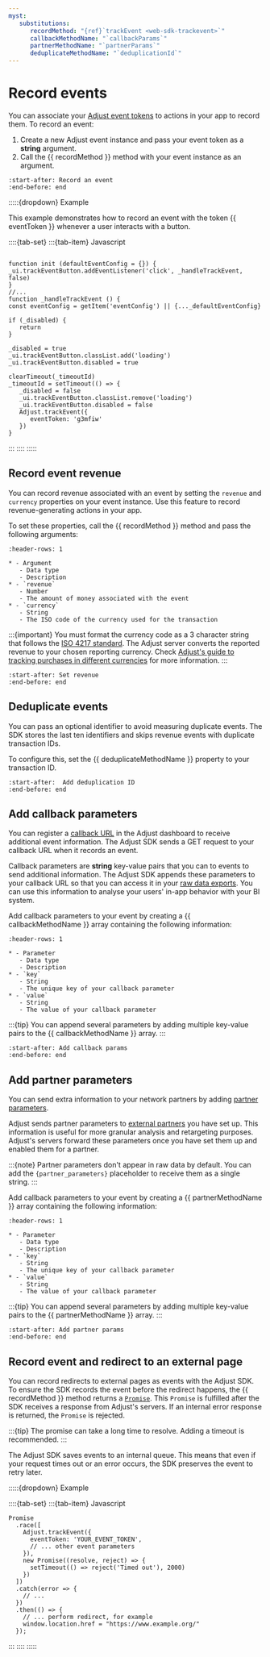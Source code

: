 ```yaml
---
myst:
   substitutions:
      recordMethod: "{ref}`trackEvent <web-sdk-trackevent>`"
      callbackMethodName: "`callbackParams`"
      partnerMethodName: "`partnerParams`"
      deduplicateMethodName: "`deduplicationId`"
---
```


# Record events

You can associate your [Adjust event tokens](https://help.adjust.com/en/article/basic-event-setup#create-an-event-token) to actions in your app to record them. To record an event:

1. Create a new Adjust event instance and pass your event token as a **string** argument.
2. Call the {{ recordMethod }} method with your event instance as an argument.

```{include} /web/fragments/Adjust.md
:start-after: Record an event
:end-before: end
```

:::::{dropdown} Example

This example demonstrates how to record an event with the token {{ eventToken }} whenever a user interacts with a button.

::::{tab-set}
:::{tab-item} Javascript
```{code-block} js

function init (defaultEventConfig = {}) {
_ui.trackEventButton.addEventListener('click', _handleTrackEvent, false)
}
//...
function _handleTrackEvent () {
const eventConfig = getItem('eventConfig') || {..._defaultEventConfig}

if (_disabled) {
   return
}

_disabled = true
_ui.trackEventButton.classList.add('loading')
_ui.trackEventButton.disabled = true

clearTimeout(_timeoutId)
_timeoutId = setTimeout(() => {
   _disabled = false
   _ui.trackEventButton.classList.remove('loading')
   _ui.trackEventButton.disabled = false
   Adjust.trackEvent({
      eventToken: 'g3mfiw'
   })
}

```
:::
::::
:::::

## Record event revenue

You can record revenue associated with an event by setting the `revenue` and `currency` properties on your event instance. Use this feature to record revenue-generating actions in your app.

To set these properties, call the {{ recordMethod }} method and pass the following arguments: 

```{list-table}
:header-rows: 1

* - Argument
   - Data type
   - Description
* - `revenue`
   - Number
   - The amount of money associated with the event
* - `currency`
   - String
   - The ISO code of the currency used for the transaction
```

:::{important}
You must format the currency code as a 3 character string that follows the [ISO 4217 standard](https://www.iban.com/currency-codes). The Adjust server converts the reported revenue to your chosen reporting currency. Check [Adjust's guide to tracking purchases in different currencies](https://help.adjust.com/en/article/currency-conversion) for more information.
:::

```{include} /web/fragments/Adjust.md
:start-after: Set revenue
:end-before: end
```

## Deduplicate events

You can pass an optional identifier to avoid measuring duplicate events. The SDK stores the last ten identifiers and skips revenue events with duplicate transaction IDs.

To configure this, set the {{ deduplicateMethodName }} property to your transaction ID.

```{include} /web/fragments/Adjust.md
:start-after:  Add deduplication ID
:end-before: end
```

## Add callback parameters

You can register a [callback URL](https://help.adjust.com/en/article/best-practices-callbacks) in the Adjust dashboard to receive additional event information. The Adjust SDK sends a GET request to your callback URL when it records an event.

Callback parameters are **string** key-value pairs that you can to events to send additional information. The Adjust SDK appends these parameters to your callback URL so that you can access it in your [raw data exports](https://help.adjust.com/en/article/raw-data-exports). You can use this information to analyse your users' in-app behavior with your BI system.

Add callback parameters to your event by creating a {{ callbackMethodName }} array containing the following information:

```{list-table}
:header-rows: 1

* - Parameter
   - Data type
   - Description
* - `key`
   - String
   - The unique key of your callback parameter
* - `value`
   - String
   - The value of your callback parameter
```

:::{tip}
You can append several parameters by adding multiple key-value pairs to the {{ callbackMethodName }} array.
:::

```{include} /web/fragments/Adjust.md
:start-after: Add callback params
:end-before: end
```

## Add partner parameters

You can send extra information to your network partners by adding [partner parameters](https://help.adjust.com/en/article/advanced-event-setup#receive-custom-data-with-partner-parameters).

Adjust sends partner parameters to [external partners](https://help.adjust.com/en/article/integrated-partners) you have set up. This information is useful for more granular analysis and retargeting purposes. Adjust's servers forward these parameters once you have set them up and enabled them for a partner.

:::{note}
Partner parameters don't appear in raw data by default. You can add the `{partner_parameters}` placeholder to receive them as a single string.
:::

Add callback parameters to your event by creating a {{ partnerMethodName }} array containing the following information:

```{list-table}
:header-rows: 1

* - Parameter
   - Data type
   - Description
* - `key`
   - String
   - The unique key of your callback parameter
* - `value`
   - String
   - The value of your callback parameter
```

:::{tip}
You can append several parameters by adding multiple key-value pairs to the {{ partnerMethodName }} array.
:::

```{include} /web/fragments/Adjust.md
:start-after: Add partner params
:end-before: end
```

## Record event and redirect to an external page

You can record redirects to external pages as events with the Adjust SDK. To ensure the SDK records the event before the redirect happens, the {{ recordMethod }} method returns a [`Promise`](https://developer.mozilla.org/en-US/docs/Web/JavaScript/Reference/Global_Objects/Promise). This `Promise` is fulfilled after the SDK receives a response from Adjust's servers. If an internal error response is returned, the `Promise` is rejected.

:::{tip}
The promise can take a long time to resolve. Adding a timeout is recommended.
:::

The Adjust SDK saves events to an internal queue. This means that even if your request times out or an error occurs, the SDK preserves the event to retry later.

:::::{dropdown} Example

::::{tab-set}
:::{tab-item} Javascript
```{code-block} js
Promise
  .race([
    Adjust.trackEvent({
      eventToken: 'YOUR_EVENT_TOKEN',
      // ... other event parameters
    }),
    new Promise((resolve, reject) => {
      setTimeout(() => reject('Timed out'), 2000)
    })
  ])
  .catch(error => {
    // ... 
  })
  .then(() => {
    // ... perform redirect, for example 
    window.location.href = "https://www.example.org/"
  });
```
:::
::::
:::::

